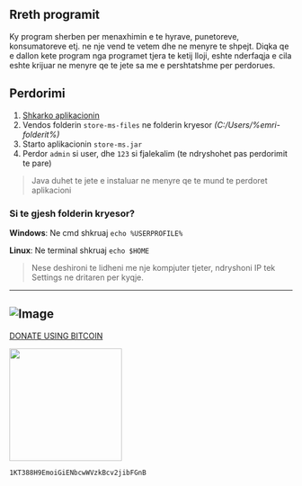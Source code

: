 ## Rreth programit
Ky program sherben per menaxhimin e te hyrave, punetoreve, konsumatoreve etj. ne nje vend te vetem dhe ne menyre te shpejt.
Diqka qe e dallon kete program nga programet tjera te ketij lloji, eshte nderfaqja e cila eshte krijuar ne menyre qe te jete sa me e pershtatshme per perdorues.

## Perdorimi
1. [Shkarko aplikacionin](https://github.com/urankajtazaj/store-ms/releases/download/v1.0.4/Store-ms.zip)
2. Vendos folderin `store-ms-files` ne folderin kryesor *(C:/Users/%emri-folderit%)*
3. Starto aplikacionin `store-ms.jar`
4. Perdor `admin` si user, dhe `123` si fjalekalim (te ndryshohet pas perdorimit te pare)

> Java duhet te jete e instaluar ne menyre qe te mund te perdoret aplikacioni

### Si te gjesh folderin kryesor?
**Windows**:
Ne cmd shkruaj `echo %USERPROFILE%`

**Linux**:
Ne terminal shkruaj `echo $HOME`


> Nese deshironi te lidheni me nje kompjuter tjeter, ndryshoni IP tek Settings ne dritaren per kyqje.

---
![Image](http://i.imgur.com/rhffLep.png)
---
<a href="https://blockchain.info/payment_request?address=1KT388H9EmoiGiENbcwWVzkBcv2jibFGnB&amount_local=10&currency=EUR&nosavecurrency=true&message=store-ms">DONATE USING BITCOIN</a>

<img src="http://i.imgur.com/iNvVh8M.png" width="200">

`1KT388H9EmoiGiENbcwWVzkBcv2jibFGnB` 
